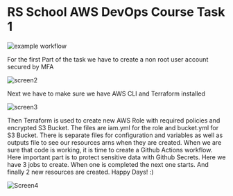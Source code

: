 # RS School AWS DevOps Course Task 1

![example workflow](https://github.com/anatolyostrovsky/rsschool-devops-course-tasks/actions/workflows/newworkflow.yml/badge.svg)

For the first Part of the task we have to create a non root user account secured by MFA

![screen2](https://github.com/user-attachments/assets/a9b2e2ca-a2d2-4e25-8375-02e6afd82174)

Next we have to make sure we have AWS CLI and Terraform installed

![screen3](https://github.com/user-attachments/assets/6dac63e0-e5e5-4a6d-a794-902465c233cf)

Then Terraform is used to create new AWS Role with required policies and encrypted S3 Bucket. The files are iam.yml for the role and bucket.yml for S3 Bucket.
There is separate files for configuration and variables as well as outputs file to see our resources arns when they are created.
When we are sure that code is working, it is time to create a Github Actions workflow. Here important part is to protect sensitive data with Github Secrets.
Here we have 3 jobs to create. When one is completed the next one starts. And finally 2 new resources are created. Happy Days! :)

![Screen4](https://github.com/user-attachments/assets/34cd4b56-75ea-4e91-a3b6-b8b3d23ab189)
